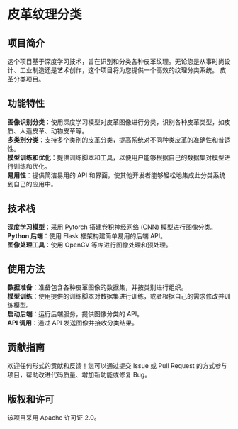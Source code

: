 # 皮革纹理分类

## 项目简介
这个项目基于深度学习技术，旨在识别和分类各种皮革纹理。无论您是从事时尚设计、工业制造还是艺术创作，这个项目将为您提供一个高效的纹理分类系统。
皮革分类项目。

## 功能特性

**图像识别分类**：使用深度学习模型对皮革图像进行分类，识别各种皮革类型，如皮质、人造皮革、动物皮革等。  
**多类别分类**：支持多个类别的皮革分类，提高系统对不同种类皮革的准确性和普适性。  
**模型训练和优化**：提供训练脚本和工具，以便用户能够根据自己的数据集对模型进行训练和优化。   
**易用性**：提供简洁易用的 API 和界面，使其他开发者能够轻松地集成此分类系统到自己的应用中。  
## 技术栈
**深度学习模型**：采用 Pytorch 搭建卷积神经网络 (CNN) 模型进行图像分类。  
**Python 后端**：使用 Flask 框架构建简单易用的后端 API。  
**图像处理工具**：使用 OpenCV 等库进行图像处理和预处理。  
## 使用方法
**数据准备**：准备包含各种皮革图像的数据集，并按类别进行组织。  
**模型训练**：使用提供的训练脚本对数据集进行训练，或者根据自己的需求修改并训练模型。  
**启动后端**：运行后端服务，提供图像分类的 API。  
**API 调用**：通过 API 发送图像并接收分类结果。  
## 贡献指南
欢迎任何形式的贡献和反馈！您可以通过提交 Issue 或 Pull Request 的方式参与项目，帮助改进代码质量、增加新功能或修复 Bug。

## 版权和许可
该项目采用 Apache 许可证 2.0。
